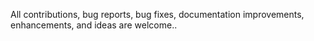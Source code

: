 All contributions, bug reports, bug fixes, documentation improvements, enhancements, and ideas are welcome..
